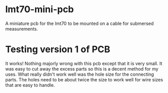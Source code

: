 # lmt70-mini-pcb
A miniature pcb for the lmt70 to be mounted on a cable for submersed measurements.

# Testing version 1 of PCB
It works! Nothing majorly wrong with this pcb except that it is very small. It was easy to cut away the excess parts so this is a decent method for my uses. What really didn't work well was the hole size for the connecting parts. The holes need to be about twice the size to work well for wire sizes that are easy to handle.
